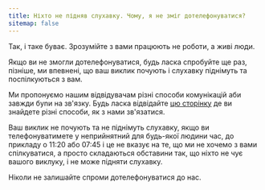 ```yaml
---
title: Ніхто не підняв слухавку. Чому, я не зміг дотелефонуватися?
sitemap: false
---
```


Так, і таке буває. Зрозумійте з вами працюють не роботи, а живі люди.

Якщо ви не змогли дотелефонуватися, будь ласка спробуйте ще раз, пізніше, ми впевнені, що ваш виклик почують і слухавку піднімуть та поспілкуються з вам.

Ми пропонуємо нашим відвідувачам різні способи комунікацій аби завжди буnи на зв'язку. Будь ласка відвідайте [цю сторінку](/contacts.html) де ви знайдете різні способи, як з нами зв'язатися.

Ваш виклик не почують та не піднімуть слухавку, якщо ви телефонуватимете у неприйнятний для будь-якої людини час, до прикладу о 11:20 або 07:45 і це не вказує на те, що ми не хочемо з вами спілкуватися, а просто складаються обставини так, що ніхто не чує вашого виклуку, і не може підняти слухавку.

Ніколи не залишайте спроми дотелефонуватися до нас.
